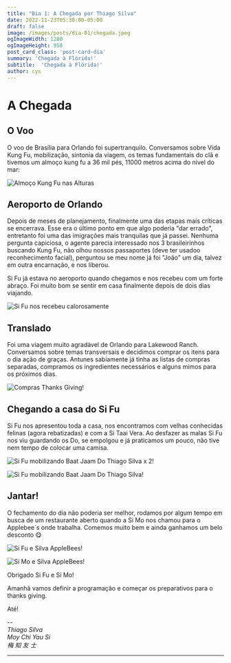 ```yaml
---
title: "Dia 1: A Chegada por Thiago Silva"
date: 2022-11-23T05:30:00-05:00
draft: false
image: /images/posts/dia-01/chegada.jpeg
ogImageWidth: 1280
ogImageHeight: 958
post_card_class: 'post-card-dia'
summary: 'Chegada à Flórida!'
subtitle:  'Chegada à Flórida!'
author: cys
---
```


# A Chegada

## O Voo

O voo de Brasília para Orlando foi supertranquilo. Conversamos sobre Vida Kung Fu, mobilização, sintonia da viagem, os temas fundamentais do clã e tivemos um almoço kung fu a 36 mil pés, 11000 metros acima do nível do mar:

![Almoço Kung Fu nas Alturas](/images/posts/dia-01/almoco-kung-fu-nas-alturas.jpg)

## Aeroporto de Orlando

Depois de meses de planejamento, finalmente uma das etapas mais críticas se encerrava. Esse era o último ponto em que algo poderia "dar errado", entretanto foi uma das imigrações mais tranquilas que já passei. Nenhuma pergunta capiciosa, o agente parecia interessado nos 3 brasileirinhos buscando Kung Fu, não olhou nossos passaportes (deve ter usadoo reconhecimento facial), perguntou se meu nome já foi "João" um dia, talvez em outra encarnação, e nos liberou.
 
Si Fu já estava no aeroporto quando chegamos e nos recebeu com um forte abraço. Foi muito bom se sentir em casa finalmente depois de dois dias viajando.

![Si Fu nos recebeu calorosamente](/images/posts/dia-01/si-fu-nos-recebe-calorosamente.jpeg)

## Translado

Foi uma viagem muito agradável de Orlando para Lakewood Ranch. Conversamos sobre temas transversais e decidimos comprar os itens para o dia ação de graças. Antunes sabiamente já tinha as listas de compras separadas, compramos os ingredientes necessários e alguns mimos para os próximos dias.


![Compras Thanks Giving!](/images/posts/dia-01/compras-thanks-giving.jpeg)

## Chegando a casa do Si Fu

Si Fu nos apresentou toda a casa, nos encontramos com velhas conhecidas felinas (agora rebatizadas) e com a Si Taai Vera. Ao desfazer as malas Si Fu nos viu guardando os Do, se empolgou e já praticamos um pouco, não tive nem tempo de colocar uma camisa.

![Si Fu mobilizando Baat Jaam Do Thiago Silva x 2!](/images/posts/dia-01/si-fu-bjd-cys-2.jpeg)

![Si Fu mobilizando Baat Jaam Do Thiago Silva!](/images/posts/dia-01/si-fu-bjd-cys.jpeg)

## Jantar!

O fechamento do dia não poderia ser melhor, rodamos por algum tempo em busca de um restaurante aberto quando a Si Mo nos chamou para o Applebee´s onde trabalha. Comemos muito bem e ainda ganhamos um belo desconto 😋

![Si Fu e Silva AppleBees!](/images/posts/dia-01/si-fu-cys-florida.jpeg)

![Si Mo e Silva AppleBees!](/images/posts/dia-01/si-mo-cys-florida.jpeg)

Obrigado Si Fu e Si Mo!

Amanhã vamos definir a programação e começar os preparativos para o thanks giving.

Até!

--  
_Thiago Silva_  
_Moy Chi Yau Si_  
_梅 知 友 士_

***

